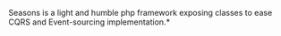 Seasons is a light and humble php framework exposing classes to ease CQRS and Event-sourcing implementation.*
